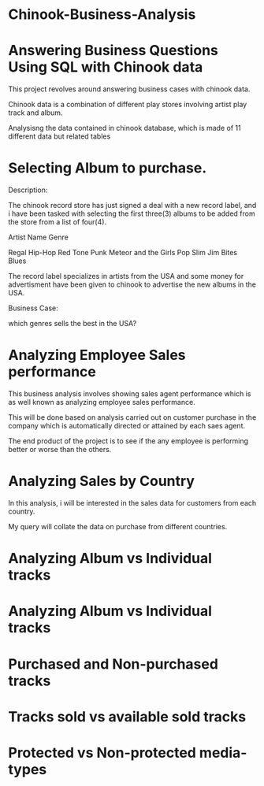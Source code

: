 # Chinook-Business-Analysis

# Answering Business Questions Using SQL with Chinook data

This project revolves around answering business cases with chinook data. 

Chinook data is a combination of different play stores involving artist play track and album.

Analysisng  the data contained in chinook database, which is made of 11 different data but related tables


# Selecting Album to purchase.

Description:

The chinook record store has just signed a deal with a new record label, and i have been tasked with selecting the first three(3) albums to be added from the store from a list of four(4).

Artist Name	             Genre

Regal	                 Hip-Hop
Red Tone	             Punk
Meteor and the Girls	 Pop
Slim Jim Bites	         Blues


The record label specializes in artists from the USA and some money for advertisment have been given to chinook to advertise the new albums in the USA.

Business Case:

which genres sells the best in the USA?


# Analyzing Employee Sales performance

This business analysis involves showing sales agent performance which is as well known as analyzing employee sales performance.

This will be done based on analysis carried out on customer purchase in the company which is automatically directed or attained by each saes agent.

The end product of the project is to see if the any employee is performing better or worse than the others.



# Analyzing Sales by Country

In this analysis, i will be interested in the sales data for customers from each country.

My query will collate the data on purchase from different countries.

# Analyzing  Album vs Individual tracks

# Analyzing  Album vs Individual tracks

# Purchased and Non-purchased tracks

# Tracks sold vs available sold tracks

# Protected vs Non-protected media-types
